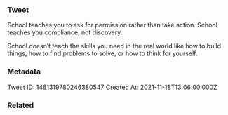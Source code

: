 ### Tweet
School teaches you to ask for permission rather than take action. School teaches you compliance, not discovery. 

School doesn’t teach the skills you need in the real world like how to build things, how to find problems to solve, or how to think for yourself.

### Metadata
Tweet ID: 1461319780246380547
Created At: 2021-11-18T13:06:00.000Z

### Related

